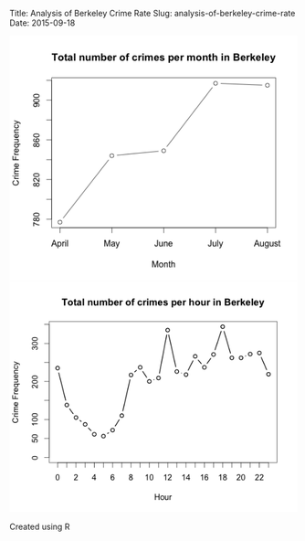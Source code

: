 Title: Analysis of Berkeley Crime Rate
Slug: analysis-of-berkeley-crime-rate
Date: 2015-09-18

![Line chart of plotting crime vs. month](/images/crime_per_month.png)
![Line chart of plotting crim vs. hour](/images/crime_per_hour.png)

Created using R


